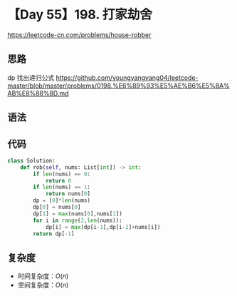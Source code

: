# 【Day 55】198. 打家劫舍
https://leetcode-cn.com/problems/house-robber
## 思路
dp 找出递归公式
https://github.com/youngyangyang04/leetcode-master/blob/master/problems/0198.%E6%89%93%E5%AE%B6%E5%8A%AB%E8%88%8D.md
## 语法

## 代码
```python
class Solution:
    def rob(self, nums: List[int]) -> int:
        if len(nums) == 0:
            return 0
        if len(nums) == 1:
            return nums[0]
        dp = [0]*len(nums)
        dp[0] = nums[0]
        dp[1] = max(nums[0],nums[1])
        for i in range(2,len(nums)):
            dp[i] = max(dp[i-1],dp[i-2]+nums[i])
        return dp[-1]
```
## 复杂度
- 时间复杂度：$O(n)$ 
- 空间复杂度：$O(n)$